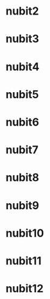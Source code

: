 # nubit2
# nubit3 
# nubit4
# nubit5
# nubit6
# nubit7
# nubit8
# nubit9
# nubit10
# nubit11
# nubit12
